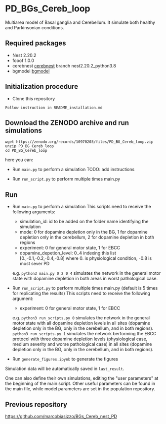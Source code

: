 # PD_BGs_Cereb_loop
Multiarea model of Basal ganglia and Cerebellum. It simulate both healthy and Parkinsonian conditions.

## Required packages
- Nest 2.20.2
- fooof 1.0.0
- cerebnest [cerebnest](https://github.com/marcobiasizzo/cereb-nest/tree/nest2.20.2_python3.8) branch nest2.20.2_python3.8
- bgmodel [bgmodel](https://github.com/marcobiasizzo/bgmodel)

## Initialization procedure
- Clone this repository
```
Follow instruction in README_installation.md
```

## Download the ZENODO archive and run simulations
```
wget https://zenodo.org/records/10970203/files/PD_BG_Cereb_loop.zip
unzip PD_BG_Cereb_loop
cd PD_BG_Cereb_loop
```

here you can:

* Run `main.py` to perform a simulation
TODO: add instructions

* Run `run_script.py` to perform multiple times main.py

## Run 
* Run `main.py` to perform a simulation
    This scripts need to receive the following arguments:
    - simulation_id: id to be added on the folder name identifying the simulation
    - mode: 0 for dopamine depletion only in the BG, 1 for dopamine depletion only in the cerebellum, 2 for dopamine depletion in both regions
    - experiment: 0 for general motor state, 1 for EBCC
    - dopamine_depetion_level: 0..4 indexing this list  [0.,-0.1,-0.2,-0.4,-0.8] where 0. is physiological condition, -0.8 is most sever PD

    e.g. `python3 main.py 0 2 0 4` simulates the network in the general motor state with dopamine depletion in both areas in worst pathological case.

* Run `run_script.py` to perform multiple times main.py (default is 5 times for replicating the results)
    This scripts need to receive the following argument:
    - experiment: 0 for general motor state, 1 for EBCC

    e.g. 
    `python3 run_scripts.py 0` simulates the network in the general motor state with all dopamine depletion levels in all sites (dopamine depletion only in the BG, only in the cerebellum, and in both regions).
    `python3 run_scripts.py 1` simulates the network berforming the EBCC protocol with three dopamine depletion levels (physiological case, medium severity and worse pathological case) in all sites (dopamine depletion only in the BG, only in the cerebellum, and in both regions).

* Run `generate_figures.ipynb` to generate the figures

Simulation data will be automatically saved in `last_result`.

One can also define their own simulations, editing the "user parameters" at the beginning of the main script.
Other useful parameters can be found in the main file, while model parameters are set in the population repository.

## Previous repository
https://github.com/marcobiasizzo/BGs_Cereb_nest_PD
